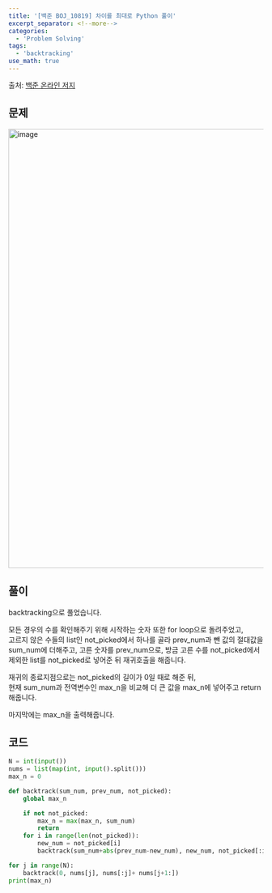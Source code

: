 ```yaml
---
title: '[백준 BOJ_10819] 차이를 최대로 Python 풀이'
excerpt_separator: <!--more-->
categories:
  - 'Problem Solving'
tags:
  - 'backtracking'
use_math: true
---
```


출처: [백준 온라인 저지](https://www.acmicpc.net/problem/10819)

## 문제

<img width="868" alt="image" src="https://user-images.githubusercontent.com/59808674/167254881-87e2dbb2-5cd2-4506-b2fd-afa2f0337b66.png">


## 풀이  

backtracking으로 풀었습니다.  

모든 경우의 수를 확인해주기 위해 시작하는 숫자 또한 for loop으로 돌려주었고,  
고르지 않은 수들의 list인 not_picked에서 하나를 골라 prev_num과 뺀 값의 절대값을 sum_num에 더해주고, 
고른 숫자를 prev_num으로, 
방금 고른 수를 not_picked에서 제외한 list를 not_picked로 넣어준 뒤 재귀호출을 해줍니다.  

재귀의 종료지점으로는 not_picked의 길이가 0일 때로 해준 뒤,  
현재 sum_num과 전역변수인 max_n을 비교해 더 큰 값을 max_n에 넣어주고 return 해줍니다.  

마지막에는 max_n을 출력해줍니다.  
  
## 코드  
```python
N = int(input())
nums = list(map(int, input().split()))
max_n = 0

def backtrack(sum_num, prev_num, not_picked):
    global max_n

    if not not_picked:
        max_n = max(max_n, sum_num)
        return
    for i in range(len(not_picked)):
        new_num = not_picked[i]
        backtrack(sum_num+abs(prev_num-new_num), new_num, not_picked[:i]+ not_picked[i+1:])

for j in range(N):
    backtrack(0, nums[j], nums[:j]+ nums[j+1:])
print(max_n)
```

